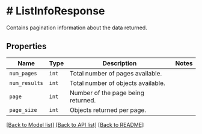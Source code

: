 # # ListInfoResponse

Contains pagination information about the data returned.

## Properties

Name | Type | Description | Notes
------------ | ------------- | ------------- | -------------
| `num_pages` | ```int``` |  Total number of pages available.  |  |
| `num_results` | ```int``` |  Total number of objects available.  |  |
| `page` | ```int``` |  Number of the page being returned.  |  |
| `page_size` | ```int``` |  Objects returned per page.  |  |

[[Back to Model list]](../../README.md#models) [[Back to API list]](../../README.md#endpoints) [[Back to README]](../../README.md)
